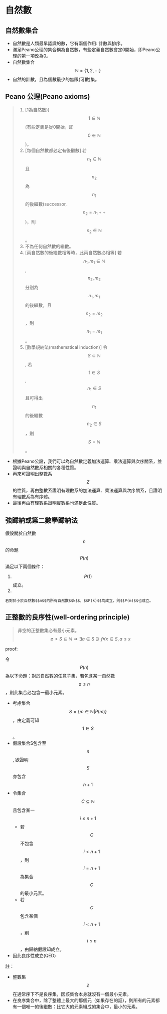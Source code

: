# 自然數

## 自然數集合

* 自然數是人類最早認識的數，它有兩個作用: 計數與排序。
* 滿足Peano公理的集合稱為自然數，有些定義自然數會定0開始，即Peano公理的第一項改為0。
* 自然數集合 $$\mathbb{N} = \{1,2,\cdots\}$$
* 自然的計數，且為個數最少的無限(可數)集。

## Peano 公理(Peano axioms)

> 1. \[1為自然數)] $$1 \in \mathbb{N}$$ (有些定義是從0開始，即$$0 \in \mathbb{N}$$)。
> 2. \[每個自然數都必定有後繼數] 若$$n_1 \in \mathbb{N}$$且$$n_2$$ 為$$n_1$$的後繼數(successor,$$n_2 = n_1 ++$$)，則$$n_2 \in \mathbb{N}$$。
> 3. 不為任何自然數的繼數。
> 4. \[兩自然數的後繼數相等時，此兩自然數必相等] 若$$n_1,m_1 \in \mathbb{N}$$, $$n_2,m_2$$ 分別為$$n_1,m_1$$ 的後繼數，且$$n_2=m_2$$，則$$n_1=m_1$$。
> 5. \[數學規納法(mathematical induction)] 令$$S \subset \mathbb{N}$$, 若$$1 \in S$$, $$n_1 \in S$$且可得出$$n_1$$的後繼數$$n_2 \in S$$，則$$S=\mathbb{N}$$。

* 根據Peano公設，我們可以為自然數定義加法運算、乘法運算與次序關系，並證明與自然數系相關的各種性質。
* 再來可證明出整數系$$Z$$的性質，再由整數系證明有理數系的加法運算、乘法運算與次序關系，且證明有理數系為有序體。
* 最後再由有理數系證明實數系也滿足此性質。

## 強歸納或第二數學歸納法

假設關於自然數$$n$$的命題$$P(n)$$滿足以下兩個條件：

1. $$P(1)$$成立。
2.

    若對於小於自然數$$m$$的所有自然數$$k$$，$$P(k)$$均成立，則$$P(m)$$也成立。

## 正整數的良序性(well-ordering principle)

> 非空的正整數集必有最小元素。$$\emptyset \neq S \subseteq \mathbb{N} \Rightarrow \exists a \in S  \ni f\forall x \in S, a \leq x$$

proof:

令$$P(n)$$為以下命題：對於自然數的任意子集，若包含某一自然數$$a \leq n$$，則此集合必包含一最小元素。

* 考慮集合$$S=\{m \in \mathbb{N} \vert P(m)\}$$，由定義可知$$1 \in S$$。
* 假設集合S包含至$$n$$, 欲證明$$S$$亦包含$$n+1$$
* 令集合$$C \subseteq \mathbb{N}$$且包含某一$$i \leq n+1$$
  * 若$$C$$不包含$$i<n+1$$，則$$i=n+1$$為集合$$C$$的最小元素。
  * 若$$C$$包含某個$$i<n+1$$，則 $$i \leq n$$，由歸納假設知成立。
* 因此良序性成立(QED)

註：

* 整數集$$\mathbb{Z}$$在通常序下不是良序集，因該集合本身就沒有一個最小元素。
* 在良序集合中，除了整體上最大的那個元（如果存在的話），則所有的元素都有一個唯一的後繼數：比它大的元素組成的集合中，最小的元素。



